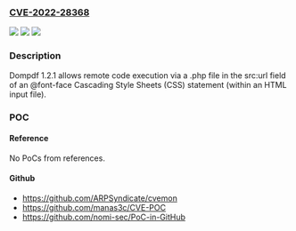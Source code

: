 ### [CVE-2022-28368](https://cve.mitre.org/cgi-bin/cvename.cgi?name=CVE-2022-28368)
![](https://img.shields.io/static/v1?label=Product&message=n%2Fa&color=blue)
![](https://img.shields.io/static/v1?label=Version&message=n%2Fa&color=blue)
![](https://img.shields.io/static/v1?label=Vulnerability&message=n%2Fa&color=brighgreen)

### Description

Dompdf 1.2.1 allows remote code execution via a .php file in the src:url field of an @font-face Cascading Style Sheets (CSS) statement (within an HTML input file).

### POC

#### Reference
No PoCs from references.

#### Github
- https://github.com/ARPSyndicate/cvemon
- https://github.com/manas3c/CVE-POC
- https://github.com/nomi-sec/PoC-in-GitHub

